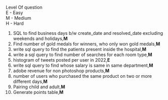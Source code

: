 Level Of question  
E - Easy  
M - Medium  
H - Hard  

1. SQL to find business days b/w create_date and resolved_date excluding weekends and holidays,**M**  
2. Find number of gold medals for winners, who only won gold medals,**M**  
3. write sql query to find the patients present inside the hospital,**M**  
4. write a sql query to find number of searches for each room type,**M**  
5. histogram of tweets posted per user in 2022,**E**
6. write sql query to find whose salary is same in same department,**M**  
7. adobe revenue for non photoshop products,**M**  
8. number of users who purchased the same product on two or more different days,**M**  
9. Pairing child and adult,**M**  
10. Generate points table,**M**  